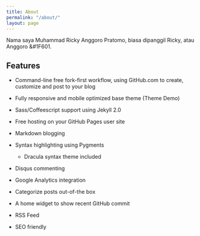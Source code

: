 ```yaml
---
title: About
permalink: "/about/"
layout: page
---
```


Nama saya Muhammad Ricky Anggoro Pratomo, biasa dipanggil Ricky, atau Anggoro &#1F601. 

## Features

* Command-line free fork-first workflow, using GitHub.com to create, customize and post to your blog

* Fully responsive and mobile optimized base theme (Theme Demo)

* Sass/Coffeescript support using Jekyll 2.0

* Free hosting on your GitHub Pages user site

* Markdown blogging

* Syntax highlighting using Pygments

  * Dracula syntax theme included

* Disqus commenting

* Google Analytics integration

* Categorize posts out-of-the box

* A home widget to show recent GitHub commit

* RSS Feed

* SEO friendly